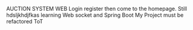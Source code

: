 AUCTION SYSTEM WEB
Login register then come to the homepage. Still hdsljkhdjfkas learning Web socket and Spring Boot
My Project must be refactored ToT
